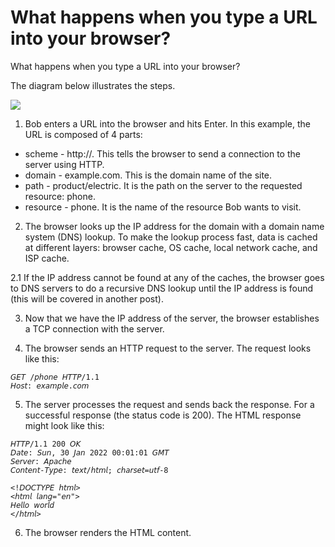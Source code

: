 # What happens when you type a URL into your browser?

What happens when you type a URL into your browser?

The diagram below illustrates the steps.

![](https://substackcdn.com/image/fetch/w_1456,c_limit,f_webp,q_auto:good,fl_progressive:steep/https%3A%2F%2Fbucketeer-e05bbc84-baa3-437e-9518-adb32be77984.s3.amazonaws.com%2Fpublic%2Fimages%2F4c457b4f-55e1-44dc-9ae2-05f441b3354d_2640x2127.png)

1. Bob enters a URL into the browser and hits Enter. In this example, the URL is composed of 4 parts:

- scheme - http://. This tells the browser to send a connection to the server using HTTP.
- domain - example.com. This is the domain name of the site.
- path - product/electric. It is the path on the server to the requested resource: phone.
- resource - phone. It is the name of the resource Bob wants to visit.

2. The browser looks up the IP address for the domain with a domain name system (DNS) lookup. To make the lookup process fast, data is cached at different layers: browser cache, OS cache, local network cache, and ISP cache.

2.1 If the IP address cannot be found at any of the caches, the browser goes to DNS servers to do a recursive DNS lookup until the IP address is found (this will be covered in another post).

3. Now that we have the IP address of the server, the browser establishes a TCP connection with the server.

4. The browser sends an HTTP request to the server. The request looks like this:

```
𝘎𝘌𝘛 /𝘱𝘩𝘰𝘯𝘦 𝘏𝘛𝘛𝘗/1.1
𝘏𝘰𝘴𝘵: 𝘦𝘹𝘢𝘮𝘱𝘭𝘦.𝘤𝘰𝘮
```

5. The server processes the request and sends back the response. For a successful response (the status code is 200). The HTML response might look like this:

```
𝘏𝘛𝘛𝘗/1.1 200 𝘖𝘒
𝘋𝘢𝘵𝘦: 𝘚𝘶𝘯, 30 𝘑𝘢𝘯 2022 00:01:01 𝘎𝘔𝘛
𝘚𝘦𝘳𝘷𝘦𝘳: 𝘈𝘱𝘢𝘤𝘩𝘦
𝘊𝘰𝘯𝘵𝘦𝘯𝘵-𝘛𝘺𝘱𝘦: 𝘵𝘦𝘹𝘵/𝘩𝘵𝘮𝘭; 𝘤𝘩𝘢𝘳𝘴𝘦𝘵=𝘶𝘵𝘧-8

<!𝘋𝘖𝘊𝘛𝘠𝘗𝘌 𝘩𝘵𝘮𝘭>
<𝘩𝘵𝘮𝘭 𝘭𝘢𝘯𝘨="𝘦𝘯">
𝘏𝘦𝘭𝘭𝘰 𝘸𝘰𝘳𝘭𝘥
</𝘩𝘵𝘮𝘭>

```

6. The browser renders the HTML content.
